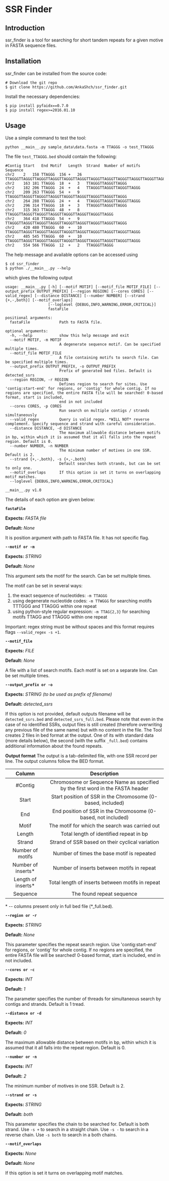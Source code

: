 # SSR Finder
## Introduction
ssr_finder is a tool for searching for short tandem repeats for a given motive in FASTA sequence files.

## Installation
ssr_finder can be installed from the source code:
```
# Download the git repo
$ git clone https://github.com/AnkaShch/ssr_finder.git
```
Install the necessary dependencies:
```
$ pip install pyfaidx==0.7.0
$ pip install regex>=2016.01.10
```

## Usage
Use a simple command to test the tool:

```
python __main__.py sample_data\data.fasta -m TTAGGG -o test_TTAGGG
```

The file `test_TTAGGG.bed` should contain the following:

```
#Contig	Start	End	Motif	Length	Strand	Number of motifs	Sequence
chr2	2	158	TTAGGG	156	+	26	TTAGGGTTAGGGTTAGGGTTAGGGTTAGGGTTAGGGTTAGGGTTAGGGTTAGGGTTAGGGTTAGGGTTAGGGTTAGGGTTAGGGTTAGGGTTAGGGTTAGGGTTAGGGTTAGGGTTAGGGTTAGGGTTAGGGTTAGGGTTAGGGTTAGGGTTAGGG
chr2	163	181	TTAGGG	18	+	3	TTAGGGTTAGGGTTAGGG
chr2	182	206	TTAGGG	24	+	4	TTAGGGTTAGGGTTAGGGTTAGGG
chr2	209	263	TTAGGG	54	+	9	TTAGGGTTAGGGTTAGGGTTAGGGTTAGGGTTAGGGTTAGGGTTAGGGTTAGGG
chr2	264	288	TTAGGG	24	+	4	TTAGGGTTAGGGTTAGGGTTAGGG
chr2	296	314	TTAGGG	18	+	3	TTAGGGTTAGGGTTAGGG
chr2	315	363	TTAGGG	48	+	8	TTAGGGTTAGGGTTAGGGTTAGGGTTAGGGTTAGGGTTAGGGTTAGGG
chr2	364	418	TTAGGG	54	+	9	TTAGGGTTAGGGTTAGGGTTAGGGTTAGGGTTAGGGTTAGGGTTAGGGTTAGGG
chr2	420	480	TTAGGG	60	+	10	TTAGGGTTAGGGTTAGGGTTAGGGTTAGGGTTAGGGTTAGGGTTAGGGTTAGGGTTAGGG
chr2	485	545	TTAGGG	60	+	10	TTAGGGTTAGGGTTAGGGTTAGGGTTAGGGTTAGGGTTAGGGTTAGGGTTAGGGTTAGGG
chr2	554	566	TTAGGG	12	+	2	TTAGGGTTAGGG
```

The help message and available options can be accessed using
```
$ cd ssr_finder
$ python ./__main__.py --help
```
which gives the following output
```
usage: __main__.py [-h] [--motif MOTIF] [--motif_file MOTIF_FILE] [--output_prefix OUTPUT_PREFIX] [--region REGION] [--cores CORES] [--valid_regex] [--distance DISTANCE] [--number NUMBER] [--strand {+,-,both}] [--motif_overlaps]
                   [--loglevel {DEBUG,INFO,WARNING,ERROR,CRITICAL}]
                   fastaFile

positional arguments:
  fastaFile             Path to FASTA file.

optional arguments:
  -h, --help            show this help message and exit
  --motif MOTIF, -m MOTIF
                        A degenerate sequence motif. Can be specified multiple times.
  --motif_file MOTIF_FILE
                        A file containing motifs to search file. Can be specified multiple times.
  --output_prefix OUTPUT_PREFIX, -o OUTPUT_PREFIX
                        Prefix of generated bed files. Default is detected_ssrs
  --region REGION, -r REGION
                        Defines region to search for sites. Use 'contig:start-end' for regions, or 'contig' for whole contig. If no regions are specified, the entire FASTA file will be searched! 0-based format, start is included,
                        end in not included
  --cores CORES, -p CORES
                        Run search on multiple contigs / strands simultaneously
  --valid_regex         Query is valid regex. *WILL NOT* reverse complement. Specify sequence and strand with careful consideration.
  --distance DISTANCE, -d DISTANCE
                        The maximum allowable distance between motifs in bp, within which it is assumed that it all falls into the repeat region. Default is 0.
  --number NUMBER, -n NUMBER
                        The minimum number of motives in one SSR. Default is 2.
  --strand {+,-,both}, -s {+,-,both}
                        Default searches both strands, but can be set to only one.
  --motif_overlaps      If this option is set it turns on overlapping motif matches.
  --loglevel {DEBUG,INFO,WARNING,ERROR,CRITICAL}

__main__.py v1.0

```
The details of each option are given below:

**`fastaFile`**

**Expects:** _FASTA file_

**Default:** _None_

It is position argument with path to FASTA file. It has not specific flag.

**`--motif or -m`**

**Expects:** _STRING_

**Default:** _None_

This argument sets the motif for the search. Can be set multiple times.

The motif can be set in several ways:
1. the exact sequence of nucleotides: `-m TTAGGG`
2. using degenerate nucleotide codes:  `-m TTWGGG` for searching motifs TTTGGG and TTAGGG within one repeat
3. using python-style regular expression: `-m TTAG{2,3}` for searching motifs TTAGG and TTAGGG within one repeat

Important: regex string must be without spaces and this format requires flags `--valid_regex -s +1`.

**`--motif_file`**

**Expects:** _FILE_

**Default:** _None_

A file with a list of search motifs. Each motif is set on a separate line. Can be set multiple times.

**`--output_prefix or -o`**

**Expects:** _STRING (to be used as prefix of filename)_

**Default:** _detected_ssrs_

If this option is not provided, default outputs filename will be `detected_ssrs.bed` and `detected_ssrs_full.bed`. 
Please note that even in the case of no identified SSRs, output files is still created (therefore overwriting any previous file of the same name) but with no content in the file.
The Tool creates 2 files in bed format at the output.
One of its with standard data (more details below), the second (with the suffix `_full.bed`) contains additional information about the found repeats.

**Output format**
The output is a tab-delimited file, with one SSR record per line. The output columns follow the BED format.

|     **Column**     |                                 **Description**                                |
|:------------------:|:------------------------------------------------------------------------------:|
| #Contig            | Chromosome or Sequence Name as specified by the first word in the FASTA header |
| Start              | Start position of SSR in the Chromosome (0-based, included)                    |
| End                | End position of SSR in the Chromosome (0-based, not included)                  |
| Motif              | The motif for which the search was carried out                                 |
| Length             | Total length of identified repeat in bp                                        |
| Strand             | Strand of SSR based on their cyclical variation                                |
| Number of motifs   | Number of times the base motif is repeated                                     |
| Number of inserts* | Number of inserts between motifs in repeat                                     |
| Length of inserts* | Total length of inserts between motifs in repeat                               |
| Sequence           | The found repeat sequence                                                      |

\* -- columns present only in full bed file (*_full.bed).

**`--region or -r`**

**Expects:** _STRING_

**Default:** _None_

This parameter specifies the repeat search region. Use 'contig:start-end' for regions, or 'contig' for whole contig. If no regions are specified, the entire FASTA file will be searched! 0-based format, start is included, end in not included.

**`--cores or -c`**

**Expects:** _INT_

**Default:** _1_

The parameter specifies the number of threads for simultaneous search by contigs and strands. Default is 1 tread.

**`--distance or -d`**

**Expects:** _INT_

**Default:** _0_

The maximum allowable distance between motifs in bp, within which it is assumed that it all falls into the repeat region. Default is 0.

**`--number or -n`**

**Expects:** _INT_

**Default:** _2_

The minimum number of motives in one SSR. Default is 2.

**`--strand or -s`**

**Expects:** _STRING_

**Default:** _both_

This parameter specifies the chain to be searched for. Default is both strand. Use `-s +` to search in a straight chain.
Use `-s -` to search in a reverse chain. Use `-s both` to search in a both chains. 

**`--motif_overlaps`**

**Expects:** _None_

**Default:** _None_

If this option is set it turns on overlapping motif matches.
